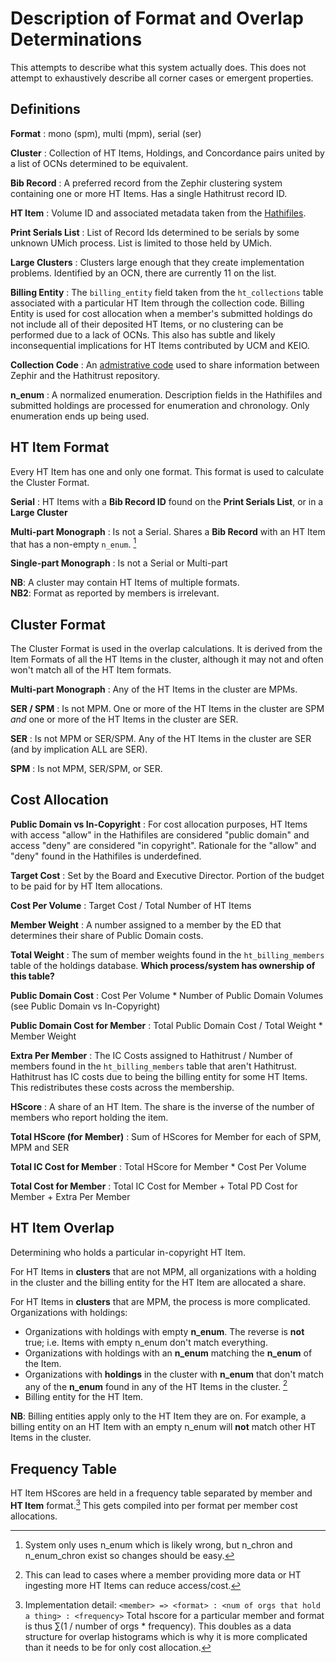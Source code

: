 # Description of Format and Overlap Determinations #
This attempts to describe what this system actually does. This does not attempt to exhaustively describe all corner cases or emergent properties.

## Definitions ##
**Format**
: mono (spm), multi (mpm), serial (ser)

**Cluster**
: Collection of HT Items, Holdings, and Concordance pairs united by a list of OCNs determined to be equivalent.

**Bib Record**
: A preferred record from the Zephir clustering system containing one or more HT Items. Has a single Hathitrust record ID.

**HT Item**
: Volume ID and associated metadata taken from the [Hathifiles](https://www.hathitrust.org/hathifiles).

**Print Serials List**
: List of Record Ids determined to be serials by some unknown UMich process. List is limited to those held by UMich.

**Large Clusters**
: Clusters large enough that they create implementation problems. Identified by an OCN, there are currently 11 on the list.

**Billing Entity**
: The `billing_entity` field taken from the `ht_collections` table associated with a particular HT Item through the collection code. Billing Entity is used for cost allocation when a member's submitted holdings do not include all of their deposited HT Items, or no clustering can be performed due to a lack of OCNs. This also has subtle and likely inconsequential implications for HT Items contributed by UCM and KEIO.

**Collection Code**
: An [admistrative code](https://www.hathitrust.org/internal_codes) used to share information between Zephir and the Hathitrust repository.

**n_enum**
: A normalized enumeration. Description fields in the Hathifiles and submitted holdings are processed for enumeration and chronology. Only enumeration ends up being used. 


## HT Item Format ##
Every HT Item has one and only one format. This format is used to calculate the Cluster Format.

**Serial**
: HT Items with a **Bib Record ID** found on the **Print Serials List**, or in a **Large Cluster** 

**Multi-part Monograph**
: Is not a Serial. Shares a **Bib Record** with an HT Item that has a non-empty `n_enum`. [^1]

**Single-part Monograph**
: Is not a Serial or Multi-part

**NB**: A cluster may contain HT Items of multiple formats.  
**NB2**: Format as reported by members is irrelevant.

## Cluster Format ##
The Cluster Format is used in the overlap calculations. It is derived from the Item Formats of all the HT Items in the cluster, although it may not and often won't match all of the HT Item formats.

**Multi-part Monograph**
: Any of the HT Items in the cluster are MPMs.

**SER / SPM**
: Is not MPM. One or more of the HT Items in the cluster are SPM _and_ one or more of the HT Items in the cluster are SER.

**SER**
: Is not MPM or SER/SPM. Any of the HT Items in the cluster are SER (and by implication ALL are SER).

**SPM**
: Is not MPM, SER/SPM, or SER.

## Cost Allocation ##

**Public Domain vs In-Copyright**
: For cost allocation purposes, HT Items with access "allow" in the Hathifiles are considered "public domain" and access "deny" are considered "in copyright". Rationale for the "allow" and "deny" found in the Hathifiles is underdefined. 

**Target Cost**
: Set by the Board and Executive Director. Portion of the budget to be paid for by HT Item allocations.

**Cost Per Volume**
: Target Cost / Total Number of HT Items

**Member Weight**
: A number assigned to a member by the ED that determines their share of Public Domain costs. 

**Total Weight**
: The sum of member weights found in the `ht_billing_members` table of the holdings database. **Which process/system has ownership of this table?**

**Public Domain Cost**
: Cost Per Volume * Number of Public Domain Volumes (see Public Domain vs In-Copyright)

**Public Domain Cost for Member**
: Total Public Domain Cost / Total Weight * Member Weight

**Extra Per Member**
: The IC Costs assigned to Hathitrust / Number of members found in the `ht_billing_members` table that aren't Hathitrust. Hathitrust has IC costs due to being the billing entity for some HT Items. This redistributes these costs across the membership.

**HScore**
: A share of an HT Item. The share is the inverse of the number of members who report holding the item.

**Total HScore (for Member)**
: Sum of HScores for Member for each of SPM, MPM and SER

**Total IC Cost for Member**
: Total HScore for Member * Cost Per Volume

**Total Cost for Member**
: Total IC Cost for Member + Total PD Cost for Member + Extra Per Member


## HT Item Overlap ##
Determining who holds a particular in-copyright HT Item.

For HT Items in **clusters** that are not MPM, all organizations with a holding in the cluster and the billing entity for the HT Item are allocated a share. 

For HT Items in **clusters** that are MPM, the process is more complicated. Organizations with holdings:
- Organizations with holdings with empty **n_enum**. The reverse is **not** true; i.e. Items with empty n_enum don't match everything.
- Organizations with holdings with an **n_enum** matching the **n_enum** of the Item.
- Organizations with **holdings** in the cluster with **n_enum** that don't match any of the **n_enum** found in any of the HT Items in the cluster. [^2]
- Billing entity for the HT Item.

**NB**: Billing entities apply only to the HT Item they are on. For example, a billing entity on an HT Item with an empty n_enum will **not** match other HT Items in the cluster.

## Frequency Table ##
HT Item HScores are held in a frequency table separated by member and **HT Item** format.[^3] This gets compiled into per format per member cost allocations. 

[^1]: System only uses n_enum which is likely wrong, but n_chron and n_enum_chron exist so changes should be easy.

[^2]: This can lead to cases where a member providing more data or HT ingesting more HT Items can reduce access/cost.

[^3]: Implementation detail: `<member> => <format> : <num of orgs that hold a thing> : <frequency>`
Total hscore for a particular member and format is thus  ∑(1 / number of orgs * frequency). This doubles as a data structure for overlap histograms which is why it is more complicated than it needs to be for only cost allocation.
